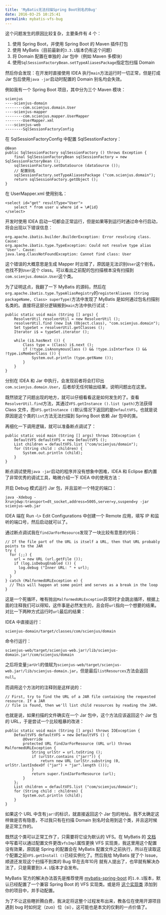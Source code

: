 ```yaml
---
title: 'MyBatis无法扫描Spring Boot别名的Bug'
date: 2016-03-25 10:25:41
permalink: mybatis-vfs-bug
---
```


这个问题发生的原因比较复杂，主要条件有 4 个：

1. 使用 Spring Boot，并使用 Spring Boot 的 Maven 插件打包
2. 使用 MyBatis（目前最新的`3.3.1`版本仍有这个问题）
3. 将 Domain 配置在单独的 Jar 包中（例如 Maven 多模块）
4. 使用`SqlSessionFactoryBean.setTypeAliasesPackage`指定包扫描 Domain

 然后你会发现：在开发时直接使用 IDEA 执行`main`方法运行时一切正常，但是打成 Jar 包后使用`java -jar`启动时配置的 Domain 别名均会失效。

 例如我有一个 Spring Boot 项目，其中分为三个 Maven 模块：

```
scienjus
----scienjus-domain
--------com.scienjus.domain.User
----scienjus-mapper
--------com.scienjus.mapper.UserMapper
--------UserMapper.xml
----scienjus-web
--------SqlSessionFactoryConfig
```

 在 SqlSessionFactoryConfig 中配置 SqlSesstionFactory：

```
@Bean
public SqlSessionFactory sqlSessionFactory () throws Exception {
    final SqlSessionFactoryBean sqlSessionFactory = new SqlSessionFactoryBean ();
    sqlSessionFactory.setDataSource (dataSource ());
    // 配置别名
    sqlSessionFactory.setTypeAliasesPackage ("com.scienjus.domain");
    return sqlSessionFactory.getObject ();
}
```

 在 UserMapper.xml 使用别名：

```
<select id="get" resultType="User">
    select * from user u where id = \#{id}
</select>
```

 开发时使用 IDEA 启动一切都会正常运行，但是如果等到运行时通过命令行启动，将会出现以下错误信息：

```
org.apache.ibatis.builder.BuilderException: Error resolving class. Cause:
org.apache.ibatis.type.TypeException: Could not resolve type alias 'User'. Cause:
java.lang.ClassNotFoundException: Cannot find class: User
```

 这个错误的大概意思是生成 Mapper 时出错了，原因是无法识别`User`这个别名，也找不到`User`这个 class。可以看出之前配的包扫描根本没有扫描到`com.scienjus.domain.User`这个类。

 为了证明这点，我翻了一下 MyBatis 的源码，然后在`org.apache.ibatis.type.TypeAliasRegistry`的`registerAliases (String packageName, Class> superType)`方法中发现了 MyBatis 是如何通过包名扫描别名类的。直接将这部分逻辑搬到`main`方法中执行试试：

```
public static void main (String [] args) {
    ResolverUtil resolverUtil = new ResolverUtil ();
    resolverUtil.find (new IsA (Object.class), "com.scienjus.domain");
    Set typeSet = resolverUtil.getClasses ();
    Iterator i$ = typeSet.iterator ();

    while (i$.hasNext ()) {
        Class type = (Class) i$.next ();
        if (!type.isAnonymousClass () && !type.isInterface () && !type.isMemberClass ()) {
            System.out.println (type.getName ());
        }
    }
}
```

 分别在 IDEA 和 Jar 中执行，会发现前者将会打印出`com.scienjus.domain.User`，后者却无任何输出结果，说明问题出在这里。

 既然锁定了问题出现的地方，就可以仔细看看这是如何发生的了。查看`ResolverUtil.find`方法，其通过`VFS.getInstance ().list (path)`方法获得 Class 文件，而`VFS.getInstance ()`默认情况下返回的是`DefaultVFS`，也就是说原因是这个类的`list`方法无法扫描到 Spring Boot 依赖 Jar 包中的类。

 再细化一下调用逻辑，就可以准备断点调试了：

```
public static void main (String [] args) throws IOException {
    DefaultVFS defaultVFS = new DefaultVFS ();
    List children = defaultVFS.list ("com/scienjus/domain");
    for (String child : children) {
        System.out.println (child);
    }
}
```

 断点调试使用`java -jar`启动的程序并没有想象中困难，IDEA 和 Eclipse 都内置了非常优秀的调试工具，略微介绍一下 IDEA 中的使用方法：

 开启 Debug 模式运行 Jar 包，并且监听一个特定的端口：

```
java -Xdebug -Xrunjdwp:transport=dt_socket,address=5005,server=y,suspend=y -jar scienjus-web.jar
```

IDEA 端在 Run -\\> Edit Configurations 中创建一个 Remote 应用，填写 IP 和监听的端口号，然后启动就可以了。

 通过断点调试我在`findJarForResource`发现了一块比较有意思的代码：

```
// If the file part of the URL is itself a URL, then that URL probably points to the JAR
try {
  for (;;) {
    url = new URL (url.getFile ());
    if (log.isDebugEnabled ()) {
      log.debug ("Inner URL: " + url);
    }
  }
} catch (MalformedURLException e) {
  // This will happen at some point and serves as a break in the loop
}
```

 这是一个死循环，唯有抛出`MalformedURLException`异常时才会跳出循环，根据上面的注释我们可以得知，这件事是必然发生的，且会将`url`指向一个想要的结果。对比一下两种方式运行时`url`最后的结果：

IDEA 中直接运行：

```
scienjus-domain/target/classes/com/scienjus/domain
```

 命令行运行：

```
scienjus-web/target/scienjus-web.jar!/lib/scienjus-domain.jar!/com/scienjus/domain
```

 之后将变量`jarUrl`的值赋为`scienjus-web/target/scienjus-web.jar!/lib/scienjus-domain.jar`，但是最后`listResources`方法会返回`null`。

 而调用这个方法时的注释则是这样说的：

```
// First, try to find the URL of a JAR file containing the requested resource. If a JAR
// file is found, then we'll list child resources by reading the JAR.
```

 也就是说，如果扫描的文件确实在一个 Jar 包中，这个方法应该返回这个 Jar 包的 URL，于是尝试一个比较粗暴的改进：

```
public static void main (String [] args) throws IOException {
    DefaultVFS defaultVFS = new DefaultVFS () {
        @Override
        protected URL findJarForResource (URL url) throws MalformedURLException {
            String urlStr = url.toString ();
            if (urlStr.contains ("jar!")) {
                return new URL (urlStr.substring (0, urlStr.lastIndexOf ("jar") + "jar".length ()));
            }
            return super.findJarForResource (url);
        }
    };
    List children = defaultVFS.list ("com/scienjus/domain");
    for (String child : children) {
        System.out.println (child);
    }
}
```

 如果这个 URL 中含有`jar!`的标识，就直接返回这个 Jar 包的地址。我不太确定这样做是否有隐患，不过我只有在扫描 Domain 别名时会用到这个类，并且这时候是正常工作的。

 既然这个类可以正常工作了，只需要将它设为默认的 VFS。在 MyBatis 的 [文档](http://www.mybatis.org/mybatis-3/zh/configuration.html#properties) 中写着可以通过配置文件更改`vfsImpl`属性更换 VFS 实现类，我这里用这个配置没有效果，原因是 Spring 的配置会在 MyBatis 配置文件之前执行，所以在读取这个配置之前`VFS.getInstall ()`已经实例化了。然后我给 MyBatis 提了个 Issue，顺道还发现这个扫描不到类的 Bug 早在去年10月 就有人提出了，也早就有解决办法了，只是需要到`3.4.1`版本才会发布。

MyBatis 官方的解决办法首先是推荐使用 [mybatis-spring-boot](https://github.com/mybatis/mybatis-spring-boot) 的`1.0.1`版本，默认已经配置了一个兼容 Spring Boot 的 VFS 实现类。或是将 [这个实现类](https://github.com/mybatis/mybatis-spring-boot/commit/35be747a4c4e53121e4c4c32d08418864095adf7) 添加到你的项目中，并手动配置。

 为了不让这些瞎折腾白费，我决定将这整个过程发布出来，教各位在使用开源项目遇到 bug 时如何定（zuo）位（si），这可能也是本文的仅剩的一点价值了。


